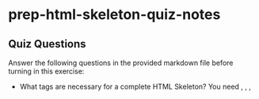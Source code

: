 # prep-html-skeleton-quiz-notes

## Quiz Questions

Answer the following questions in the provided markdown file before turning in this exercise:

- What tags are necessary for a complete HTML Skeleton?
  You need <!DOCTYPE html>, <html>, <head>, <title>,<body> tags for an HTML skeleton
- What type of content belongs within the `<head>` of an HTML document?
  The content within the <head> tag is the set, title, styles and scripts. Metadata is also needed.
- What type of content belongs within the `<body>` of an HTML document?
  Headings, paragraphs, lists and unordered belong within the body. Images, videos, audio and iframes are also embedded within the body tag. Lastly, forms and input elements are used for collecting data.
- Where must the `DOCTYPE` declaration appear in a valid HTML document?
  The DOCTYPE declaration must be the first tag that appears in the HTML document. It would appear before the html tag. Doctype html is used for parsing the document to an html5.

## Notes

All student notes should be written here.

How to write `Code Examples` in markdown

for JS:

```javascript
const data = 'Howdy';
```

for HTML:

```html
<div>
  <p>This is text content</p>
</div>
```

for CSS:

```css
div {
  width: 100%;
}
```
